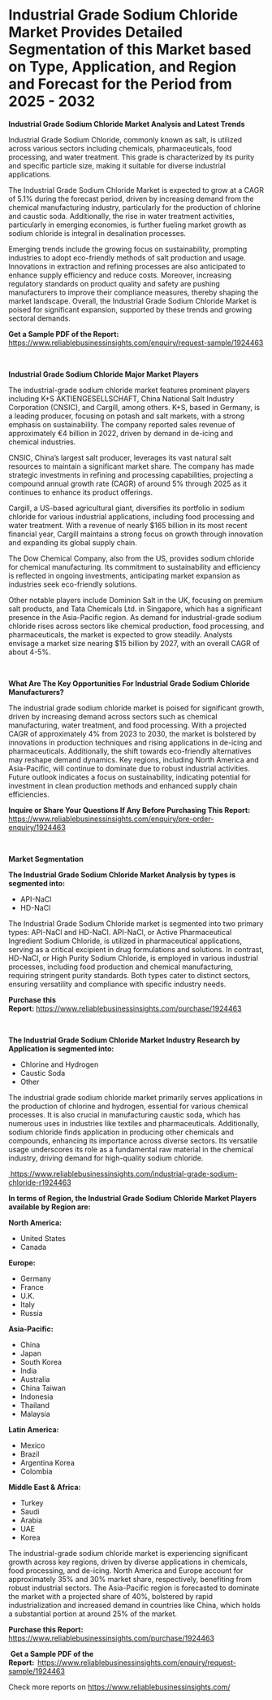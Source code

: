<p><h1>Industrial Grade Sodium Chloride Market Provides Detailed Segmentation of this Market based on Type, Application, and Region and Forecast for the Period from 2025 - 2032</h1></p><p><strong>Industrial Grade Sodium Chloride Market Analysis and Latest Trends</strong></p>
<p><p>Industrial Grade Sodium Chloride, commonly known as salt, is utilized across various sectors including chemicals, pharmaceuticals, food processing, and water treatment. This grade is characterized by its purity and specific particle size, making it suitable for diverse industrial applications. </p><p>The Industrial Grade Sodium Chloride Market is expected to grow at a CAGR of 5.1% during the forecast period, driven by increasing demand from the chemical manufacturing industry, particularly for the production of chlorine and caustic soda. Additionally, the rise in water treatment activities, particularly in emerging economies, is further fueling market growth as sodium chloride is integral in desalination processes.</p><p>Emerging trends include the growing focus on sustainability, prompting industries to adopt eco-friendly methods of salt production and usage. Innovations in extraction and refining processes are also anticipated to enhance supply efficiency and reduce costs. Moreover, increasing regulatory standards on product quality and safety are pushing manufacturers to improve their compliance measures, thereby shaping the market landscape. Overall, the Industrial Grade Sodium Chloride Market is poised for significant expansion, supported by these trends and growing sectoral demands.</p></p>
<p><strong>Get a Sample PDF of the Report:&nbsp;</strong> <a href="https://www.reliablebusinessinsights.com/enquiry/request-sample/1924463?utm_campaign=1138&utm_medium=2&utm_source=Github&utm_content=ia&utm_term=14012025&utm_id=industrial-grade-sodium-chloride">https://www.reliablebusinessinsights.com/enquiry/request-sample/1924463</a></p>
<p>&nbsp;</p>
<p><strong>Industrial Grade Sodium Chloride Major Market Players</strong></p>
<p><p>The industrial-grade sodium chloride market features prominent players including K+S AKTIENGESELLSCHAFT, China National Salt Industry Corporation (CNSIC), and Cargill, among others. K+S, based in Germany, is a leading producer, focusing on potash and salt markets, with a strong emphasis on sustainability. The company reported sales revenue of approximately €4 billion in 2022, driven by demand in de-icing and chemical industries.</p><p>CNSIC, China’s largest salt producer, leverages its vast natural salt resources to maintain a significant market share. The company has made strategic investments in refining and processing capabilities, projecting a compound annual growth rate (CAGR) of around 5% through 2025 as it continues to enhance its product offerings.</p><p>Cargill, a US-based agricultural giant, diversifies its portfolio in sodium chloride for various industrial applications, including food processing and water treatment. With a revenue of nearly $165 billion in its most recent financial year, Cargill maintains a strong focus on growth through innovation and expanding its global supply chain.</p><p>The Dow Chemical Company, also from the US, provides sodium chloride for chemical manufacturing. Its commitment to sustainability and efficiency is reflected in ongoing investments, anticipating market expansion as industries seek eco-friendly solutions.</p><p>Other notable players include Dominion Salt in the UK, focusing on premium salt products, and Tata Chemicals Ltd. in Singapore, which has a significant presence in the Asia-Pacific region. As demand for industrial-grade sodium chloride rises across sectors like chemical production, food processing, and pharmaceuticals, the market is expected to grow steadily. Analysts envisage a market size nearing $15 billion by 2027, with an overall CAGR of about 4-5%.</p></p>
<p>&nbsp;</p>
<p><strong>What Are The Key Opportunities For Industrial Grade Sodium Chloride Manufacturers?</strong></p>
<p><p>The industrial grade sodium chloride market is poised for significant growth, driven by increasing demand across sectors such as chemical manufacturing, water treatment, and food processing. With a projected CAGR of approximately 4% from 2023 to 2030, the market is bolstered by innovations in production techniques and rising applications in de-icing and pharmaceuticals. Additionally, the shift towards eco-friendly alternatives may reshape demand dynamics. Key regions, including North America and Asia-Pacific, will continue to dominate due to robust industrial activities. Future outlook indicates a focus on sustainability, indicating potential for investment in clean production methods and enhanced supply chain efficiencies.</p></p>
<p><strong>Inquire or Share Your Questions If Any Before Purchasing This Report:</strong> <a href="https://www.reliablebusinessinsights.com/enquiry/pre-order-enquiry/1924463?utm_campaign=1138&utm_medium=2&utm_source=Github&utm_content=ia&utm_term=14012025&utm_id=industrial-grade-sodium-chloride">https://www.reliablebusinessinsights.com/enquiry/pre-order-enquiry/1924463</a></p>
<p>&nbsp;</p>
<p><strong>Market Segmentation</strong></p>
<p><strong>The Industrial Grade Sodium Chloride Market Analysis by types is segmented into:</strong></p>
<p><ul><li>API-NaCl</li><li>HD-NaCl</li></ul></p>
<p><p>The Industrial Grade Sodium Chloride market is segmented into two primary types: API-NaCl and HD-NaCl. API-NaCl, or Active Pharmaceutical Ingredient Sodium Chloride, is utilized in pharmaceutical applications, serving as a critical excipient in drug formulations and solutions. In contrast, HD-NaCl, or High Purity Sodium Chloride, is employed in various industrial processes, including food production and chemical manufacturing, requiring stringent purity standards. Both types cater to distinct sectors, ensuring versatility and compliance with specific industry needs.</p></p>
<p><strong>Purchase this Report:&nbsp;</strong><a href="https://www.reliablebusinessinsights.com/purchase/1924463?utm_campaign=1138&utm_medium=2&utm_source=Github&utm_content=ia&utm_term=14012025&utm_id=industrial-grade-sodium-chloride">https://www.reliablebusinessinsights.com/purchase/1924463</a></p>
<p>&nbsp;</p>
<p><strong>The Industrial Grade Sodium Chloride Market Industry Research by Application is segmented into:</strong></p>
<p><ul><li>Chlorine and Hydrogen</li><li>Caustic Soda</li><li>Other</li></ul></p>
<p><p>The industrial grade sodium chloride market primarily serves applications in the production of chlorine and hydrogen, essential for various chemical processes. It is also crucial in manufacturing caustic soda, which has numerous uses in industries like textiles and pharmaceuticals. Additionally, sodium chloride finds application in producing other chemicals and compounds, enhancing its importance across diverse sectors. Its versatile usage underscores its role as a fundamental raw material in the chemical industry, driving demand for high-quality sodium chloride.</p></p>
<p><a href="https://www.reliablebusinessinsights.com/industrial-grade-sodium-chloride-r1924463?utm_campaign=1138&utm_medium=2&utm_source=Github&utm_content=ia&utm_term=14012025&utm_id=industrial-grade-sodium-chloride">&nbsp;https://www.reliablebusinessinsights.com/industrial-grade-sodium-chloride-r1924463</a></p>
<p><strong>In terms of Region, the Industrial Grade Sodium Chloride Market Players available by Region are:</strong></p>
<p>
    <p> <strong> North America: </strong>
        <ul>
            <li>United States</li>
            <li>Canada</li>
        </ul>
        </p> 
    <p> <strong> Europe: </strong>
        <ul>
            <li>Germany</li>
            <li>France</li>
            <li>U.K.</li>
            <li>Italy</li>
            <li>Russia</li>
        </ul>
        </p> 
    <p> <strong> Asia-Pacific: </strong>
        <ul>
            <li>China</li>
            <li>Japan</li>
            <li>South Korea</li>
            <li>India</li>
            <li>Australia</li>
            <li>China Taiwan</li>
            <li>Indonesia</li>
            <li>Thailand</li>
            <li>Malaysia</li>
        </ul>
        </p> 
    <p> <strong> Latin America: </strong>
        <ul>
            <li>Mexico</li>
            <li>Brazil</li>
            <li>Argentina Korea</li>
            <li>Colombia</li>
        </ul>
        </p> 
    <p> <strong> Middle East & Africa: </strong>
        <ul>
            <li>Turkey</li>
            <li>Saudi</li>
            <li>Arabia</li>
            <li>UAE</li>
            <li>Korea</li>
        </ul>
    </p>
    </p>
<p><p>The industrial-grade sodium chloride market is experiencing significant growth across key regions, driven by diverse applications in chemicals, food processing, and de-icing. North America and Europe account for approximately 35% and 30% market share, respectively, benefiting from robust industrial sectors. The Asia-Pacific region is forecasted to dominate the market with a projected share of 40%, bolstered by rapid industrialization and increased demand in countries like China, which holds a substantial portion at around 25% of the market.</p></p>
<p><strong>Purchase this Report: </strong><a href="https://www.reliablebusinessinsights.com/purchase/1924463?utm_campaign=1138&utm_medium=2&utm_source=Github&utm_content=ia&utm_term=14012025&utm_id=industrial-grade-sodium-chloride">https://www.reliablebusinessinsights.com/purchase/1924463</a></p>
<p>&nbsp;<strong>Get a Sample PDF of the Report:&nbsp;&nbsp;</strong><a href="https://www.reliablebusinessinsights.com/enquiry/request-sample/1924463?utm_campaign=1138&utm_medium=2&utm_source=Github&utm_content=ia&utm_term=14012025&utm_id=industrial-grade-sodium-chloride">https://www.reliablebusinessinsights.com/enquiry/request-sample/1924463</a></p>
<p><strong></strong></p>
<p>Check more reports on <a href="https://www.reliablebusinessinsights.com/?utm_campaign=1138&utm_medium=2&utm_source=Github&utm_content=ia&utm_term=14012025&utm_id=industrial-grade-sodium-chloride">https://www.reliablebusinessinsights.com/</a></p>